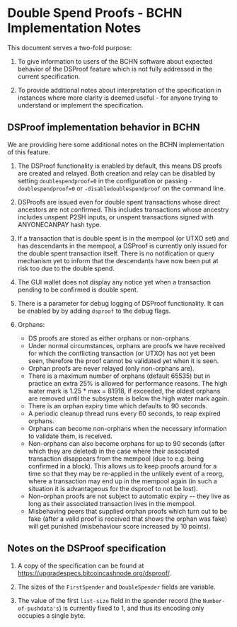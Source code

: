 Double Spend Proofs - BCHN Implementation Notes
===============================================

This document serves a two-fold purpose:

1. To give information to users of the BCHN software about expected behavior
   of the DSProof feature which is not fully addressed in the current
   specification.

2. To provide additional notes about interpretation of the
   specification in instances where more clarity is deemed useful -
   for anyone trying to understand or implement the specification.

DSProof implementation behavior in BCHN
---------------------------------------

We are providing here
some additional notes on the BCHN implementation of this feature.

1. The DSProof functionality is enabled by default, this means
   DS proofs are created and relayed. Both creation and relay  can
   be disabled by setting `doublespendproof=0` in the configuration
   or passing `-doublespendproof=0` or `-disabledoublespendproof`
   on the command line.

2. DSProofs are issued even for double spent transactions whose
   direct ancestors are not confirmed.
   This includes transactions whose ancestry includes unspent
   P2SH inputs, or unspent transactions signed with ANYONECANPAY
   hash type.

3. If a transaction that is double spent is in the mempool (or UTXO set)
   and has descendants in the mempool, a DSProof is currently only
   issued for the double spent transaction itself.
   There is no notification or query mechanism yet to inform that the
   descendants have now been put at risk too due to the double spend.

4. The GUI wallet does not display any notice yet when a transaction
   pending to be confirmed is double spent.

5. There is a parameter for debug logging of DSProof functionality.
   It can be enabled by by adding `dsproof` to the debug flags.

6. Orphans:
   - DS proofs are stored as either orphans or non-orphans.
   - Under normal circumstances, orphans are proofs we have received for
     which the conflicting transaction (or UTXO) has not yet been seen,
     therefore the proof cannot be validated yet when it is seen.
   - Orphan proofs are never relayed (only non-orphans are).
   - There is a maximum number of orphans (default 65535) but in
     practice an extra 25% is allowed for performance reasons.
     The high water mark is 1.25 * max = 81918, if exceeded, the oldest
     orphans are removed until the subsystem is below the high water
     mark again.
   - There is an orphan expiry time which defaults to 90 seconds.
   - A periodic cleanup thread runs every 60 seconds, to reap expired
     orphans.
   - Orphans can become non-orphans when the necessary information to
     validate them, is received.
   - Non-orphans can also become orphans for up to 90 seconds (after which
     they are deleted) in the case where their associated transaction
     disappears from the mempool (due to e.g. being confirmed in a block).
     This allows us to keep proofs around for a time so that they may be
     re-applied in the unlikely event of a reorg, where a transaction may
     end up in the mempool again (in such a situation it is advantageous
     for the dsproof to not be lost).
   - Non-orphan proofs are not subject to automatic expiry -- they live
     as long as their associated transaction lives in the mempool.
   - Misbehaving peers that supplied orphan proofs which turn out to be fake
     (after a valid proof is received that shows the orphan was fake)
     will get punished (misbehaviour score increased by 10 points).


Notes on the DSProof specification
----------------------------------

1. A copy of the specification can be found at
   <https://upgradespecs.bitcoincashnode.org/dsproof/>.

2. The sizes of the `FirstSpender` and `DoubleSpender` fields are variable.

3. The value of the  first `list-size` field in the spender record
   (the `Number-of-pushdata's`) is currently fixed to 1, and thus its
   encoding only occupies a single byte.

